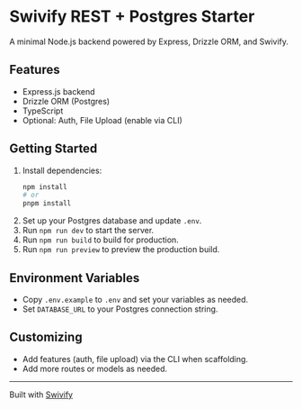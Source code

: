 # Swivify REST + Postgres Starter

A minimal Node.js backend powered by Express, Drizzle ORM, and Swivify.

## Features

- Express.js backend
- Drizzle ORM (Postgres)
- TypeScript
- Optional: Auth, File Upload (enable via CLI)

## Getting Started

1. Install dependencies:
   ```sh
   npm install
   # or
   pnpm install
   ```
2. Set up your Postgres database and update `.env`.
3. Run `npm run dev` to start the server.
4. Run `npm run build` to build for production.
5. Run `npm run preview` to preview the production build.

## Environment Variables

- Copy `.env.example` to `.env` and set your variables as needed.
- Set `DATABASE_URL` to your Postgres connection string.

## Customizing

- Add features (auth, file upload) via the CLI when scaffolding.
- Add more routes or models as needed.

---

Built with [Swivify](https://github.com/yourname/swivify)
